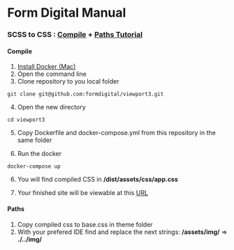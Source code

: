 # Form Digital Manual
### SCSS to CSS : [Compile](#compile) + [Paths Tutorial](#paths)

#### Compile
1. [Install Docker (Mac) ](https://hub.docker.com/editions/community/docker-ce-desktop-mac)
2. Open the command line
3. Clone repository to you local folder
```
git clone git@github.com:formdigital/viewport3.git
```
4. Open the new directory
```
cd viewport3
```  
5. Copy Dockerfile and docker-compose.yml from this repository in the same folder

5. Run the docker
```
docker-compose up
``` 
6. You will find compiled CSS in __/dist/assets/css/app.css__

7. Your finished site will be viewable at this [URL](http://127.0.0.1:3000/)

#### Paths
1. Copy compiled css to base.css in theme folder
2. With your prefered IDE find and replace the next strings:
__/assets/img/__ => __./../img/__ 

